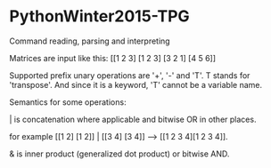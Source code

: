 # PythonWinter2015-TPG
Command reading, parsing and interpreting

Matrices are input like this:
    [[1 2 3] [1 2 3] [3 2 1] [4 5 6]]

Supported prefix unary operations are '+', '-' and 'T'. 
T stands for 'transpose'. And since it is a keyword, 'T' cannot be a variable name.

Semantics for some operations:

| is concatenation where applicable and bitwise OR in other places.

for example \[\[1 2\] \[1 2\]\] | \[\[3 4\] \[3 4\]\]  --> \[\[1 2 3 4\]\[1 2 3 4\]\].

& is inner product (generalized dot product) or bitwise AND.

